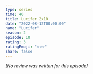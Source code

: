 ```yaml
---
type: series
time: 40
title: Lucifer 2x10
date: "2022-08-12T00:00:00"
name: "Lucifer"
season: 2
episode: 10
rating: 3
ratingEmoji: "⭐️⭐️⭐️"
share: false
---
```


*[No review was written for this episode]*